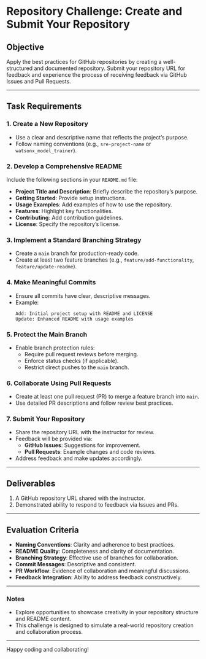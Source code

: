 # Repository Challenge: Create and Submit Your Repository

## Objective
Apply the best practices for GitHub repositories by creating a well-structured and documented repository. Submit your repository URL for feedback and experience the process of receiving feedback via GitHub Issues and Pull Requests.

---

## Task Requirements

### 1. Create a New Repository
- Use a clear and descriptive name that reflects the project’s purpose.
- Follow naming conventions (e.g., `sre-project-name` or `watsonx_model_trainer`).

### 2. Develop a Comprehensive README
Include the following sections in your `README.md` file:
- **Project Title and Description**: Briefly describe the repository’s purpose.
- **Getting Started**: Provide setup instructions.
- **Usage Examples**: Add examples of how to use the repository.
- **Features**: Highlight key functionalities.
- **Contributing**: Add contribution guidelines.
- **License**: Specify the repository’s license.

### 3. Implement a Standard Branching Strategy
- Create a `main` branch for production-ready code.
- Create at least two feature branches (e.g., `feature/add-functionality`, `feature/update-readme`).

### 4. Make Meaningful Commits
- Ensure all commits have clear, descriptive messages.
- Example:
  ```plaintext
  Add: Initial project setup with README and LICENSE
  Update: Enhanced README with usage examples
  ```

### 5. Protect the Main Branch
- Enable branch protection rules:
  - Require pull request reviews before merging.
  - Enforce status checks (if applicable).
  - Restrict direct pushes to the `main` branch.

### 6. Collaborate Using Pull Requests
- Create at least one pull request (PR) to merge a feature branch into `main`.
- Use detailed PR descriptions and follow review best practices.

### 7. Submit Your Repository
- Share the repository URL with the instructor for review.
- Feedback will be provided via:
  - **GitHub Issues**: Suggestions for improvement.
  - **Pull Requests**: Example changes and code reviews.
- Address feedback and make updates accordingly.

---

## Deliverables
1. A GitHub repository URL shared with the instructor.
2. Demonstrated ability to respond to feedback via Issues and PRs.

---

## Evaluation Criteria
- **Naming Conventions**: Clarity and adherence to best practices.
- **README Quality**: Completeness and clarity of documentation.
- **Branching Strategy**: Effective use of branches for collaboration.
- **Commit Messages**: Descriptive and consistent.
- **PR Workflow**: Evidence of collaboration and meaningful discussions.
- **Feedback Integration**: Ability to address feedback constructively.

---

### Notes
- Explore opportunities to showcase creativity in your repository structure and README content.
- This challenge is designed to simulate a real-world repository creation and collaboration process.

---

Happy coding and collaborating!